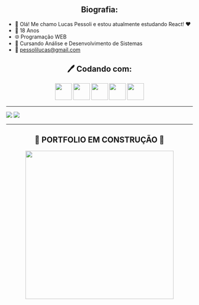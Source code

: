 <h2 align="center">Biografia:</h2>

- 👋 Olá! Me chamo Lucas Pessoli e estou atualmente estudando React! ❤️
- 🎉 18 Anos
- 🌐 Programação WEB
- 📖 Cursando Análise e Desenvolvimento de Sistemas
- 📧 pessolilucas@gmail.com

<h2 align="center">🖊️ Codando com:</h2>
<div align="center">
<img src="https://cdn-icons-png.flaticon.com/512/460/460752.png" height=45px />
<img src="https://cdn.jsdelivr.net/gh/devicons/devicon/icons/javascript/javascript-original.svg" height=45px />
<img src="https://cdn.jsdelivr.net/gh/devicons/devicon/icons/react/react-original.svg" height=45px />
<img src="https://cdn.jsdelivr.net/gh/devicons/devicon/icons/html5/html5-original.svg" height=45px/>
<img src="https://cdn.jsdelivr.net/gh/devicons/devicon/icons/css3/css3-original.svg" height=45px/>
</div>

---

![](https://github-readme-stats.vercel.app/api?username=lucaspessoli&theme=dark&hide_border=false&include_all_commits=false&count_private=false)
![](https://github-readme-streak-stats.herokuapp.com/?user=lucaspessoli&theme=dark&hide_border=false)

<div align="center">


</div>

---

<h2 align="center">🔧 PORTFOLIO EM CONSTRUÇÃO 🔧</h2>


<div align="center">

<img src="https://camo.githubusercontent.com/a4c584bce1c41271485d28f92aaf9f581b3c88b68ca723b6edfd58b4ba988c2b/68747470733a2f2f63646e2e6472696262626c652e636f6d2f75736572732f313138373833362f73637265656e73686f74732f363533393432392f70726f6772616d65722e676966" width=400px />

</div>
